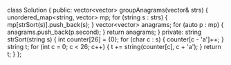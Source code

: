 class Solution {
public:
vector<vector<string>> groupAnagrams(vector<string>& strs) {
unordered_map<string, vector<string>> mp;
for (string s : strs) {
mp[strSort(s)].push_back(s);
}
vector<vector<string>> anagrams;
for (auto p : mp) {
anagrams.push_back(p.second);
}
return anagrams;
}
private:
string strSort(string s) {
int counter[26] = {0};
for (char c : s) {
counter[c - 'a']++;
}
string t;
for (int c = 0; c < 26; c++) {
t += string(counter[c], c + 'a');
}
return t;
}
};